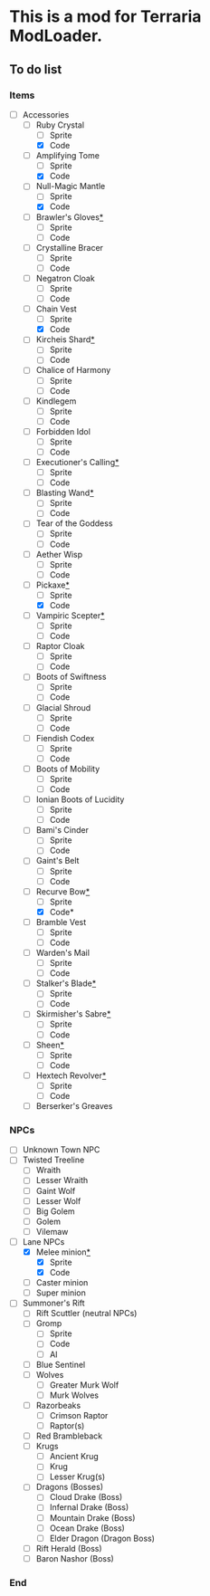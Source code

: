 # This is a mod for Terraria ModLoader.


## To do list
### Items
- [ ] Accessories
	- [ ] Ruby Crystal
		- [ ] Sprite
		- [x] Code
	- [ ] Amplifying Tome
		- [ ] Sprite
		- [x] Code
	- [ ] Null-Magic Mantle
		- [ ] Sprite
		- [x] Code
	- [ ] Brawler's Gloves[*](#)
		- [ ] Sprite
		- [ ] Code
	- [ ] Crystalline Bracer
		- [ ] Sprite
		- [ ] Code
	- [ ] Negatron Cloak
		- [ ] Sprite
		- [ ] Code
	- [ ] Chain Vest
		- [ ] Sprite
		- [x] Code
	- [ ] Kircheis Shard[*](#)
		- [ ] Sprite
		- [ ] Code
	- [ ] Chalice of Harmony
		- [ ] Sprite
		- [ ] Code
	- [ ] Kindlegem
		- [ ] Sprite
		- [ ] Code
	- [ ] Forbidden Idol
		- [ ] Sprite
		- [ ] Code
	- [ ] Executioner's Calling[*](#)
		- [ ] Sprite
		- [ ] Code
	- [ ] Blasting Wand[*](#)
		- [ ] Sprite
		- [ ] Code
	- [ ] Tear of the Goddess
		- [ ] Sprite
		- [ ] Code
	- [ ] Aether Wisp
		- [ ] Sprite
		- [ ] Code
	- [ ] Pickaxe[*](#)
		- [ ] Sprite
		- [x] Code
	- [ ] Vampiric Scepter[*](#)
		- [ ] Sprite
		- [ ] Code
	- [ ] Raptor Cloak
		- [ ] Sprite
		- [ ] Code
	- [ ] Boots of Swiftness
		- [ ] Sprite
		- [ ] Code
	- [ ] Glacial Shroud
		- [ ] Sprite
		- [ ] Code
	- [ ] Fiendish Codex
		- [ ] Sprite
		- [ ] Code
	- [ ] Boots of Mobility
		- [ ] Sprite
		- [ ] Code
	- [ ] Ionian Boots of Lucidity
		- [ ] Sprite
		- [ ] Code
	- [ ] Bami's Cinder
		- [ ] Sprite
		- [ ] Code
	- [ ] Gaint's Belt
		- [ ] Sprite
		- [ ] Code
	- [ ] Recurve Bow[*](#)
		- [ ] Sprite
		- [x] Code*
	- [ ] Bramble Vest
		- [ ] Sprite
		- [ ] Code
	- [ ] Warden's Mail
		- [ ] Sprite
		- [ ] Code
	- [ ] Stalker's Blade[*](#)
		- [ ] Sprite
		- [ ] Code
	- [ ] Skirmisher's Sabre[*](#)
		- [ ] Sprite
		- [ ] Code
	- [ ] Sheen[*](#)
		- [ ] Sprite
		- [ ] Code
	- [ ] Hextech Revolver[*](#)
		- [ ] Sprite
		- [ ] Code
	- [ ] Berserker's Greaves

###	NPCs
- [ ] Unknown Town NPC
- [ ] Twisted Treeline
	- [ ] Wraith
	- [ ] Lesser Wraith
	- [ ] Gaint Wolf
	- [ ] Lesser Wolf
	- [ ] Big Golem
	- [ ] Golem
	- [ ] Vilemaw
- [ ] Lane NPCs
	- [x] Melee minion[*](#)
		- [x] Sprite
		- [x] Code
	- [ ] Caster minion
	- [ ] Super minion
- [ ] Summoner's Rift
	- [ ] Rift Scuttler (neutral NPCs)
	- [ ] Gromp
		- [ ] Sprite
		- [ ] Code
		- [ ] AI
	- [ ] Blue Sentinel
	- [ ] Wolves
		- [ ] Greater Murk Wolf
		- [ ] Murk Wolves
	- [ ] Razorbeaks
		- [ ] Crimson Raptor
		- [ ] Raptor(s)
	- [ ] Red Brambleback
	- [ ] Krugs
		- [ ] Ancient Krug
		- [ ] Krug
		- [ ] Lesser Krug(s)
	- [ ] Dragons (Bosses)
		- [ ] Cloud Drake (Boss)
		- [ ] Infernal Drake (Boss)
		- [ ] Mountain Drake (Boss)
		- [ ] Ocean Drake (Boss)
		- [ ] Elder Dragon (Dragon Boss)
	- [ ] Rift Herald (Boss)
	- [ ] Baron Nashor (Boss)

###	<a name="end"></a>End

